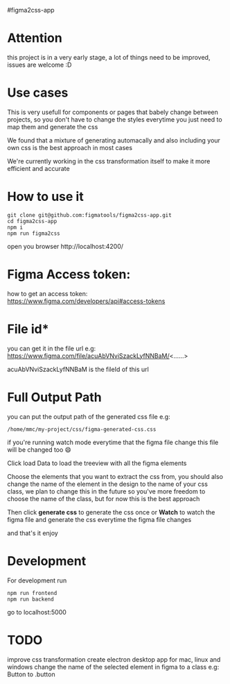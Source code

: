 #figma2css-app

# Attention
this project is in a very early stage, a lot of things need to be improved, issues are welcome :D

# Use cases

This is very usefull for components or pages that babely change between projects, so you don't have to change the styles everytime
you just need to map them and generate the css

We found that a mixture of generating automacally and also including your own css is the best approach in most cases

We're currently working in the css transformation itself to make it more efficient and accurate

# How to use it

```
git clone git@github.com:figmatools/figma2css-app.git 
cd figma2css-app
npm i
npm run figma2css
```

open you browser http://localhost:4200/

# Figma Access token:
how to get an access token:
https://www.figma.com/developers/api#access-tokens

# File id*
you can get it in the file url e.g:
https://www.figma.com/file/acuAbVNviSzackLyfNNBaM/<......>

acuAbVNviSzackLyfNNBaM is the fileId of this url

# Full Output Path
you can put the output path of the generated css file e.g:
```
/home/mmc/my-project/css/figma-generated-css.css
```
if you're running watch mode everytime that the figma file change this file will be changed too :smile:

Click load Data to load the treeview with all the figma elements

Choose the elements that you want to extract the css from, you should also change the name of the element in the design to 
the name of your css class, we plan to change this in the future so you've more freedom to choose the name of the class, but 
for now this is the best approach

Then click **generate css** to generate the css once
or **Watch** to watch the figma file and generate the css everytime the figma file changes

and that's it enjoy


# Development

For development run
```
npm run frontend
npm run backend
```

go to localhost:5000

# TODO
improve css transformation
create electron desktop app for mac, linux and windows
change the name of the selected element in figma to a class e.g: Button to .button
